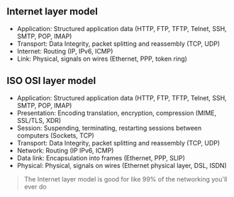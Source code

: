 ## Internet layer model
- Application: Structured application data (HTTP, FTP, TFTP, Telnet, SSH, SMTP, POP, IMAP)
- Transport: Data Integrity, packet splitting and reassembly (TCP, UDP)
- Internet: Routing (IP, IPv6, ICMP)
- Link: Physical, signals on wires (Ethernet, PPP, token ring)

## ISO OSI layer model
- Application: Structured application data (HTTP, FTP, TFTP, Telnet, SSH, SMTP, POP, IMAP)
- Presentation: Encoding translation, encryption, compression (MIME, SSL/TLS, XDR)
- Session: Suspending, terminating, restarting sessions between computers (Sockets, TCP)
- Transport: Data Integrity, packet splitting and reassembly (TCP, UDP)
- Network: Routing (IP IPv6, ICMP)
- Data link: Encapsulation into frames (Ethernet, PPP, SLIP)
- Physical: Physical, signals on wires (Ethernet physical layer, DSL, ISDN)

> The Internet layer model is good for like 99% of the networking you'll ever do